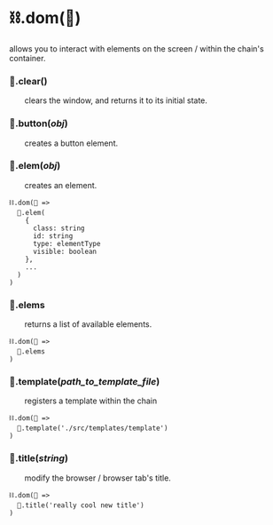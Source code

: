 
# ⛓️.dom(🎨)
allows you to interact with elements on the screen / within the chain's container.

### 🎨.clear()
&nbsp;&nbsp;&nbsp;&nbsp;&nbsp;&nbsp;&nbsp;clears the window, and returns it to its initial state.


### 🎨.button(*obj*)
&nbsp;&nbsp;&nbsp;&nbsp;&nbsp;&nbsp;&nbsp;creates a button element.


### 🎨.elem(*obj*)
&nbsp;&nbsp;&nbsp;&nbsp;&nbsp;&nbsp;&nbsp;creates an element.
```
⛓️.dom(🎨 =>
  🎨.elem(
    {
      class: string
      id: string
      type: elementType
      visible: boolean
    },
    ...
  )
)
```


### 🎨.elems
&nbsp;&nbsp;&nbsp;&nbsp;&nbsp;&nbsp;&nbsp;returns a list of available elements.
```
⛓️.dom(🎨 =>
  🎨.elems
)
```


### 🎨.template(*path_to_template_file*)
&nbsp;&nbsp;&nbsp;&nbsp;&nbsp;&nbsp;&nbsp;registers a template within the chain
```
⛓️.dom(🎨 =>
  🎨.template('./src/templates/template')
)
```


### 🎨.title(*string*)
&nbsp;&nbsp;&nbsp;&nbsp;&nbsp;&nbsp;&nbsp;modify the browser / browser tab's title.
```
⛓️.dom(🎨 =>
  🎨.title('really cool new title')
)
```
